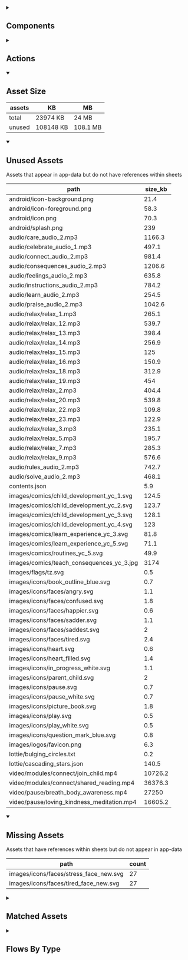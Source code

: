 <details >
<summary><h2>Components</h2></summary>

| type | count |
| --- | --- |
| animated_section | 2 |
| audio | 1 |
| button | 27 |
| combo_box | 2 |
| data_items | 1 |
| display_group | 32 |
| image | 1 |
| items | 8 |
| lottie_animation | 2 |
| navigation_bar | 1 |
| radio_button_grid | 3 |
| set_variable | 329 |
| task_card | 3 |
| task_progress_bar | 1 |
| template | 178 |
| text | 50 |
| text_area | 2 |
| text_box | 5 |
| text_bubble | 3 |
| title | 16 |
| update_action_list | 1 |
| video | 1 |
</details>

<details >
<summary><h2>Actions</h2></summary>

| type | count |
| --- | --- |
| app_update | 1 |
| emit: completed | 164 |
| emit: force_reload | 3 |
| emit: force_reprocess | 5 |
| emit: force_restart | 2 |
| emit: server_sync | 2 |
| emit: set_language | 1 |
| emit: uncompleted | 162 |
| feedback | 7 |
| go_to | 10 |
| pop_up | 4 |
| set_field | 11 |
| set_local | 7 |
| user | 1 |
</details>

<details open>
<summary><h2>Asset Size</h2></summary>

| assets | KB | MB |
| --- | --- | --- |
| total | 23974 KB | 24 MB |
| unused | 108148 KB | 108.1 MB |
</details>

<details open>
<summary><h2>Unused Assets</h2></summary>

Assets that appear in app-data but do not have references within sheets

| path | size_kb |
| --- | --- |
| android/icon-background.png | 21.4 |
| android/icon-foreground.png | 58.3 |
| android/icon.png | 70.3 |
| android/splash.png | 239 |
| audio/care_audio_2.mp3 | 1166.3 |
| audio/celebrate_audio_1.mp3 | 497.1 |
| audio/connect_audio_2.mp3 | 981.4 |
| audio/consequences_audio_2.mp3 | 1206.6 |
| audio/feelings_audio_2.mp3 | 635.8 |
| audio/instructions_audio_2.mp3 | 784.2 |
| audio/learn_audio_2.mp3 | 254.5 |
| audio/praise_audio_2.mp3 | 1042.6 |
| audio/relax/relax_1.mp3 | 265.1 |
| audio/relax/relax_12.mp3 | 539.7 |
| audio/relax/relax_13.mp3 | 398.4 |
| audio/relax/relax_14.mp3 | 256.9 |
| audio/relax/relax_15.mp3 | 125 |
| audio/relax/relax_16.mp3 | 150.9 |
| audio/relax/relax_18.mp3 | 312.9 |
| audio/relax/relax_19.mp3 | 454 |
| audio/relax/relax_2.mp3 | 404.4 |
| audio/relax/relax_20.mp3 | 539.8 |
| audio/relax/relax_22.mp3 | 109.8 |
| audio/relax/relax_23.mp3 | 122.9 |
| audio/relax/relax_3.mp3 | 235.1 |
| audio/relax/relax_5.mp3 | 195.7 |
| audio/relax/relax_7.mp3 | 285.3 |
| audio/relax/relax_9.mp3 | 576.6 |
| audio/rules_audio_2.mp3 | 742.7 |
| audio/solve_audio_2.mp3 | 468.1 |
| contents.json | 5.9 |
| images/comics/child_development_yc_1.svg | 124.5 |
| images/comics/child_development_yc_2.svg | 123.7 |
| images/comics/child_development_yc_3.svg | 128.1 |
| images/comics/child_development_yc_4.svg | 123 |
| images/comics/learn_experience_yc_3.svg | 81.8 |
| images/comics/learn_experience_yc_5.svg | 71.1 |
| images/comics/routines_yc_5.svg | 49.9 |
| images/comics/teach_consequences_yc_3.jpg | 3174 |
| images/flags/tz.svg | 0.5 |
| images/icons/book_outline_blue.svg | 0.7 |
| images/icons/faces/angry.svg | 1.1 |
| images/icons/faces/confused.svg | 1.8 |
| images/icons/faces/happier.svg | 0.6 |
| images/icons/faces/sadder.svg | 1.1 |
| images/icons/faces/saddest.svg | 2 |
| images/icons/faces/tired.svg | 2.4 |
| images/icons/heart.svg | 0.6 |
| images/icons/heart_filled.svg | 1.4 |
| images/icons/in_progress_white.svg | 1.1 |
| images/icons/parent_child.svg | 2 |
| images/icons/pause.svg | 0.7 |
| images/icons/pause_white.svg | 0.7 |
| images/icons/picture_book.svg | 1.8 |
| images/icons/play.svg | 0.5 |
| images/icons/play_white.svg | 0.5 |
| images/icons/question_mark_blue.svg | 0.8 |
| images/logos/favicon.png | 6.3 |
| lottie/bulging_circles.txt | 0.2 |
| lottie/cascading_stars.json | 140.5 |
| video/modules/connect/join_child.mp4 | 10726.2 |
| video/modules/connect/shared_reading.mp4 | 36376.3 |
| video/pause/breath_body_awareness.mp4 | 27250 |
| video/pause/loving_kindness_meditation.mp4 | 16605.2 |
</details>

<details open>
<summary><h2>Missing Assets</h2></summary>

Assets that have references within sheets but do not appear in app-data

| path | count |
| --- | --- |
| images/icons/faces/stress_face_new.svg | 27 |
| images/icons/faces/tired_face_new.svg | 27 |
</details>

<details >
<summary><h2>Matched Assets</h2></summary>

Assets that are used within sheets and also can be found in the synced asset data

| path | size_kb | count |
| --- | --- | --- |
| audio/care_audio_1.mp3 | 527.5 | 3 |
| audio/connect_audio_1.mp3 | 891.7 | 3 |
| audio/consequences_audio_1.mp3 | 800.2 | 3 |
| audio/feelings_audio_1.mp3 | 336 | 3 |
| audio/instructions_audio_1.mp3 | 613.7 | 3 |
| audio/learn_audio_1.mp3 | 563.1 | 3 |
| audio/praise_audio_1.mp3 | 344 | 3 |
| audio/relax/relax_10.mp3 | 404.9 | 3 |
| audio/relax/relax_11.mp3 | 445.6 | 3 |
| audio/relax/relax_17.mp3 | 148 | 3 |
| audio/relax/relax_21.mp3 | 189.3 | 3 |
| audio/relax/relax_24.mp3 | 121.3 | 3 |
| audio/relax/relax_4.mp3 | 514.5 | 3 |
| audio/relax/relax_6.mp3 | 280.7 | 3 |
| audio/relax/relax_8.mp3 | 302 | 3 |
| audio/rules_audio_1.mp3 | 427.6 | 3 |
| audio/solve_audio_1.mp3 | 609 | 3 |
| images/childdevelopment.svg | 20.3 | 1 |
| images/comics/consequences_yc_1.svg | 117.6 | 3 |
| images/comics/consequences_yc_2.svg | 150.5 | 3 |
| images/comics/consequences_yc_3.svg | 156.7 | 3 |
| images/comics/consequences_yc_4.svg | 146.5 | 3 |
| images/comics/consequences_yc_5.svg | 64.7 | 3 |
| images/comics/feelings_yc_1.svg | 106.8 | 3 |
| images/comics/feelings_yc_2.svg | 175.7 | 3 |
| images/comics/feelings_yc_3.svg | 183.1 | 3 |
| images/comics/feelings_yc_4.svg | 159 | 3 |
| images/comics/instructions_yc_1.svg | 146.4 | 3 |
| images/comics/instructions_yc_2.svg | 154.5 | 3 |
| images/comics/instructions_yc_3.svg | 155.2 | 3 |
| images/comics/instructions_yc_4.svg | 60.3 | 3 |
| images/comics/instructions_yc_5.svg | 124.9 | 3 |
| images/comics/instructions_yc_6.svg | 122.1 | 3 |
| images/comics/instructions_yc_7.svg | 125.9 | 3 |
| images/comics/learn_experience_yc_1.svg | 77.7 | 3 |
| images/comics/learn_experience_yc_2.svg | 82.7 | 3 |
| images/comics/learn_experience_yc_4.svg | 82.5 | 3 |
| images/comics/one_on_one_yc_1.svg | 61 | 3 |
| images/comics/one_on_one_yc_2.svg | 65.5 | 3 |
| images/comics/one_on_one_yc_3.svg | 65.5 | 3 |
| images/comics/one_on_one_yc_4.svg | 67 | 3 |
| images/comics/play_yc_1.svg | 286.4 | 3 |
| images/comics/play_yc_2.svg | 283.3 | 3 |
| images/comics/play_yc_3.svg | 80.8 | 3 |
| images/comics/play_yc_4.svg | 98.5 | 3 |
| images/comics/praise_yc_1.svg | 98.7 | 3 |
| images/comics/praise_yc_2.svg | 100.5 | 3 |
| images/comics/praise_yc_3.svg | 96.5 | 3 |
| images/comics/praise_yc_4.svg | 105 | 3 |
| images/comics/problem_solving_yc_1.svg | 42.1 | 3 |
| images/comics/problem_solving_yc_2.svg | 48.3 | 3 |
| images/comics/problem_solving_yc_3.svg | 47 | 3 |
| images/comics/problem_solving_yc_4.svg | 42.1 | 3 |
| images/comics/routines_yc_1.svg | 55.9 | 3 |
| images/comics/routines_yc_10.svg | 111.8 | 3 |
| images/comics/routines_yc_2.svg | 62.4 | 3 |
| images/comics/routines_yc_3.svg | 60.7 | 3 |
| images/comics/routines_yc_4.svg | 74.3 | 3 |
| images/comics/routines_yc_6.svg | 47.2 | 3 |
| images/comics/routines_yc_7.svg | 140.7 | 3 |
| images/comics/routines_yc_8.svg | 96.8 | 3 |
| images/comics/routines_yc_9.svg | 116.9 | 3 |
| images/comics/self_care_yc_1.svg | 100.6 | 3 |
| images/comics/self_care_yc_2.svg | 65.9 | 3 |
| images/comics/self_care_yc_3.svg | 145.9 | 3 |
| images/comics/self_care_yc_4.svg | 61.5 | 3 |
| images/consequences.jpg | 115.1 | 1 |
| images/flags/gb.svg | 0.5 | 2 |
| images/flags/kw.svg | 0.5 | 2 |
| images/icons/book_outline_white.svg | 0.7 | 1 |
| images/icons/faces/happiest.svg | 1.3 | 3 |
| images/icons/faces/happy.svg | 0.6 | 5 |
| images/icons/faces/happy_face_new.svg | 1.4 | 33 |
| images/icons/faces/neutral.svg | 0.5 | 2 |
| images/icons/faces/ok_face_new.svg | 0.5 | 33 |
| images/icons/faces/sad.svg | 0.6 | 5 |
| images/icons/faces/sad_face_new.svg | 1.5 | 33 |
| images/icons/faces/scared.svg | 2.1 | 3 |
| images/icons/in_progress.svg | 1.1 | 3 |
| images/icons/magnifying_glass.svg | 0.9 | 10 |
| images/icons/parent_child_heart.svg | 3 | 10 |
| images/icons/pencil.svg | 1.1 | 10 |
| images/icons/smile_eyes_down.svg | 0.9 | 11 |
| images/icons/smile_eyes_up.svg | 1 | 20 |
| images/icons/star_outline_blue.svg | 1 | 10 |
| images/icons/star_outline_white.svg | 1 | 1 |
| images/icons/thought_bubble.svg | 2.1 | 10 |
| images/icons/tick.svg | 0.3 | 2 |
| images/icons/tick_white.svg | 0.3 | 1 |
| images/instructions.svg | 23.2 | 1 |
| images/kw_facilitator_rd.png | 87.3 | 24 |
| images/logos/IDEMS.png | 84.6 | 1 |
| images/logos/PLH.png | 26.6 | 1 |
| images/logos/kuwait.png | 248 | 1 |
| images/logos/plh_white.png | 12.8 | 1 |
| images/one_on_one_challenges.svg | 13.1 | 1 |
| images/praise.svg | 11.3 | 1 |
| images/problemsolving.svg | 19.6 | 1 |
| images/rulesroutines.jpg | 102.2 | 1 |
| images/selfcare.jpg | 96.6 | 1 |
| images/talk_feelings_challenges.svg | 19.3 | 1 |
| lottie/bulging_circles.json | 11.8 | 2 |
| video/pause/body_scan.mp4 | 10418.6 | 3 |
</details>

<details >
<summary><h2>Flows By Type</h2></summary>

| type | subtype | total |
| --- | --- | --- |
| data_list |  | 3 |
| data_list | activities | 1 |
| data_list | app_config_language_list | 1 |
| data_list | characters | 1 |
| data_list | check_in | 1 |
| data_list | generated | 81 |
| data_list | hp_review | 2 |
| data_list | legal_terms | 2 |
| data_list | lifecycle_actions | 1 |
| data_list | modules | 11 |
| data_list | relax | 1 |
| data_pipe | generated | 34 |
| generator |  | 20 |
| global |  | 3 |
| template |  | 43 |
| template | generated | 164 |
| template | legal_terms | 4 |
</details>